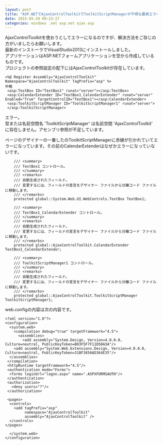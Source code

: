 ```yaml
---
layout: post
title: "ASP.NETでAjaxControlToolkitでToolkitScriptManagerが不明な要素エラーとでる"
date: 2015-05-29 09:23:17
categories: windows .net asp.net ajax asp
---
```

<p>AjaxControlToolkitを使おうとしてエラーになるのですが、解決方法をご存じの方がいましたらお願いします。<br>
最新のインストーラでVisualStudio2013にインストールしました。<br>
アプリケーションはASP.NETフォームアプリケーションを空から作成しているものです。<br>
プロジェクトの参照設定の配下にはAjaxControlToolkitが存在しています。</p>

<pre><code>&lt;%@ Register Assembly="AjaxControlToolkit" Namespace="AjaxControlToolkit" TagPrefix="asp" %&gt;
中略
 &lt;asp:TextBox ID="TextBox1" runat="server"&gt;&lt;/asp:TextBox&gt;
 &lt;asp:CalendarExtender ID="TextBox1_CalendarExtender" runat="server" Enabled="True" TargetControlID="TextBox1"&gt;&lt;/asp:CalendarExtender&gt;
 &lt;asp:ToolkitScriptManager ID="ToolkitScriptManager1" runat="server"&gt;
 &lt;/asp:ToolkitScriptManager&gt;
</code></pre>

<p>エラー。<br>
型または名前空間名 'ToolkitScriptManager' は名前空間 'AjaxControlToolkit' に存在しません。アセンブリ参照が不足しています。</p>

<p>ページのデザイナーの一番したのToolkitScriptManagerに赤線が引かれていてエラーになっています。その前のCalendarExtenderはなぜかエラーになっていないです。</p>

<pre><code>    /// &lt;summary&gt;
    /// TextBox1 コントロール。
    /// &lt;/summary&gt;
    /// &lt;remarks&gt;
    /// 自動生成されたフィールド。
    /// 変更するには、フィールドの宣言をデザイナー ファイルから分離コード ファイルに移動します。
    /// &lt;/remarks&gt;
    protected global::System.Web.UI.WebControls.TextBox TextBox1;

    /// &lt;summary&gt;
    /// TextBox1_CalendarExtender コントロール。
    /// &lt;/summary&gt;
    /// &lt;remarks&gt;
    /// 自動生成されたフィールド。
    /// 変更するには、フィールドの宣言をデザイナー ファイルから分離コード ファイルに移動します。
    /// &lt;/remarks&gt;
    protected global::AjaxControlToolkit.CalendarExtender TextBox1_CalendarExtender;

    /// &lt;summary&gt;
    /// ToolkitScriptManager1 コントロール。
    /// &lt;/summary&gt;
    /// &lt;remarks&gt;
    /// 自動生成されたフィールド。
    /// 変更するには、フィールドの宣言をデザイナー ファイルから分離コード ファイルに移動します。
    /// &lt;/remarks&gt;
    protected global::AjaxControlToolkit.ToolkitScriptManager ToolkitScriptManager1;
</code></pre>

<p>web.configの内容は次の内容です。</p>

<pre><code>&lt;?xml version="1.0"?&gt;
&lt;configuration&gt;
  &lt;system.web&gt;
    &lt;compilation debug="true" targetFramework="4.5"&gt;
      &lt;assemblies&gt;
        &lt;add assembly="System.Design, Version=4.0.0.0, Culture=neutral, PublicKeyToken=B03F5F7F11D50A3A"/&gt;
    &lt;add assembly="System.Web.Extensions.Design, Version=4.0.0.0, Culture=neutral, PublicKeyToken=31BF3856AD364E35"/&gt;
  &lt;/assemblies&gt;
 &lt;/compilation&gt;
 &lt;httpRuntime targetFramework="4.5"/&gt;
 &lt;authentication mode="Forms"&gt;
  &lt;forms loginUrl="logon.aspx" name=".ASPXFORMSAUTH"/&gt;
 &lt;/authentication&gt;
 &lt;authorization&gt;
   &lt;deny users="?"/&gt;
 &lt;/authorization&gt;

 &lt;pages&gt;
  &lt;controls&gt;
    &lt;add tagPrefix="asp"
         namespace="AjaxControlToolkit"
         assembly="AjaxControlToolkit" /&gt;
  &lt;/controls&gt;
&lt;/pages&gt;

  &lt;/system.web&gt;
&lt;/configuration&gt;
</code></pre>
